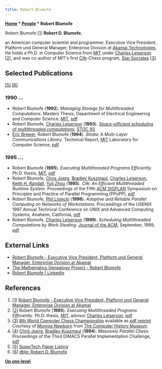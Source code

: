 ```yaml
---
title: Robert Blumofe
---
```

**[Home](Home "Home") \* [People](People "People") \* Robert Blumofe**



 [](https://www.akamai.com/de/de/about/leadership/executive-team/management-robert-blumofe.jsp) Robert Blumofe <a id="cite-note-1" href="#cite-ref-1">[1]</a> 
**Robert D. Blumofe**,  

an American computer scientist and programmer, Executive Vice President, Platform und General Manager, Enterprise Division at [Akamai Technologies](https://en.wikipedia.org/wiki/Akamai_Technologies). 
He holds a Ph.D. in Computer Science from [MIT](Massachusetts_Institute_of_Technology "Massachusetts Institute of Technology") under [Charles Leiserson](Charles_Leiserson "Charles Leiserson") <a id="cite-note-2" href="#cite-ref-2">[2]</a>, and was co-author of MIT's first [Cilk](Cilk "Cilk")-Chess program, [Star Socrates](Star_Socrates "Star Socrates") <a id="cite-note-3" href="#cite-ref-3">[3]</a>. 



## Selected Publications


<a id="cite-note-5" href="#cite-ref-5">[5]</a> <a id="cite-note-6" href="#cite-ref-6">[6]</a>



### 1990 ...


* Robert Blumofe (**1992**). *Managing Storage for Multithreaded Computations*. Masters Thesis, Department of Electrical Engineering and Computer Science, [MIT](Massachusetts_Institute_of_Technology "Massachusetts Institute of Technology"), [pdf](http://supertech.csail.mit.edu/papers/msthesis.pdf)
* Robert Blumofe, [Charles Leiserson](Charles_Leiserson "Charles Leiserson") (**1993**). *[Space-efficient scheduling of multithreaded computations](https://dl.acm.org/citation.cfm?id=167196)*. [STOC 93](https://dblp.uni-trier.de/db/conf/stoc/stoc1993.html)
* [Eric Brewer](Eric_Brewer "Eric Brewer"), Robert Blumofe (**1994**). *Strata: A Multi-Layer Communications Library*. Technical Report, [MIT](Massachusetts_Institute_of_Technology "Massachusetts Institute of Technology") Laboratory for Computer Science, [pdf](http://supertech.csail.mit.edu/papers/strata.pdf)


### 1995 ...


* Robert Blumofe (**1995**). *Executing Multithreaded Programs Efficiently*. Ph.D. thesis, [MIT](Massachusetts_Institute_of_Technology "Massachusetts Institute of Technology"), [pdf](http://supertech.csail.mit.edu/papers/rdb-phdthesis.pdf)
* Robert Blumofe, [Chris Joerg](Chris_Joerg "Chris Joerg"), [Bradley Kuszmaul](Bradley_Kuszmaul "Bradley Kuszmaul"), [Charles Leiserson](Charles_Leiserson "Charles Leiserson"), [Keith H. Randall](Keith_H._Randall "Keith H. Randall"), [Yuli Zhou](Yuli_Zhou "Yuli Zhou") (**1995**). *Cilk: An Efficient Multithreaded Runtime System*. Proceedings of the Fifth [ACM SIGPLAN](ACM#SIG "ACM") Symposium on Principles and Practice of Parallel Programming (PPoPP), [pdf](http://supertech.csail.mit.edu/papers/PPoPP95.pdf)
* Robert Blumofe, [Phil Lisiecki](Phil_Lisiecki "Phil Lisiecki") (**1996**). *Adaptive and Reliable Parallel Computing on Networks of Workstations*. Proceedings of the USENIX 1997 Annual Technical Conference on UNIX and Advanced Computing Systems, Anaheim, California, [pdf](http://supertech.csail.mit.edu/papers/USENIX97.pdf)
* Robert Blumofe, [Charles Leiserson](Charles_Leiserson "Charles Leiserson") (**1999**). *Scheduling Multithreaded Computations by Work Stealing*. [Journal of the ACM](ACM#Journal "ACM"), September, 1999, [pdf](http://supertech.csail.mit.edu/papers/steal.pdf)


## External Links


* [Robert Blumofe - Executive Vice President, Platform und General Manager, Enterprise Division at Akamai](https://www.akamai.com/de/de/about/leadership/executive-team/management-robert-blumofe.jsp)
* [The Mathematics Genealogy Project - Robert Blumofe](https://genealogy.math.ndsu.nodak.edu/id.php?id=107127)
* [Robert Blumofe | LinkedIn](https://www.linkedin.com/pub/robert-blumofe/0/233/258)


## References


1. <a id="cite-ref-1" href="#cite-note-1">[1]</a> [Robert Blumofe - Executive Vice President, Platform und General Manager, Enterprise Division at Akamai](https://www.akamai.com/de/de/about/leadership/executive-team/management-robert-blumofe.jsp)
2. <a id="cite-ref-2" href="#cite-note-2">[2]</a> Robert Blumofe (**1995**). *Executing Multithreaded Programs Efficiently*. Ph.D. thesis, [MIT](Massachusetts_Institute_of_Technology "Massachusetts Institute of Technology"), advisor [Charles Leiserson](Charles_Leiserson "Charles Leiserson"), [pdf](http://supertech.csail.mit.edu/papers/rdb-phdthesis.pdf)
3. <a id="cite-ref-3" href="#cite-note-3">[3]</a> [8th World Computer Chess Championship](http://www.computerhistory.org/chess/full_record.php?iid=doc-431614f6cd6ed) available as [pdf reprint](http://archive.computerhistory.org/projects/chess/related_materials/text/3-1%20and%203-2%20and%203-3%20and%204-3.1995_WCCC/1995%20WCCC.062303014.sm.pdf) Courtesy of [Monroe Newborn](Monroe_Newborn "Monroe Newborn") from [The Computer History Museum](The_Computer_History_Museum "The Computer History Museum")
4. <a id="cite-ref-4" href="#cite-note-4">[4]</a> [Chris Joerg](Chris_Joerg "Chris Joerg"), [Bradley Kuszmaul](Bradley_Kuszmaul "Bradley Kuszmaul") (**1994**). *Massively Parallel Chess*. Proceedings of the Third DIMACS Parallel Implementation Challenge, [pdf](http://supertech.csail.mit.edu/papers/dimacs94.pdf)
5. <a id="cite-ref-5" href="#cite-note-5">[5]</a> [SuperTech Paper Listing](http://supertech.csail.mit.edu/papers.html)
6. <a id="cite-ref-6" href="#cite-note-6">[6]</a> [dblp: Robert D. Blumofe](https://dblp.uni-trier.de/pers/hd/b/Blumofe:Robert_D=)

**[Up one level](People "People")**







 
